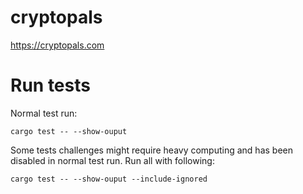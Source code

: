 # cryptopals
https://cryptopals.com

# Run tests

Normal test run:

```cargo test -- --show-ouput```

Some tests challenges might require heavy computing and has been disabled in normal test run. Run all with following:

```cargo test -- --show-ouput --include-ignored```
